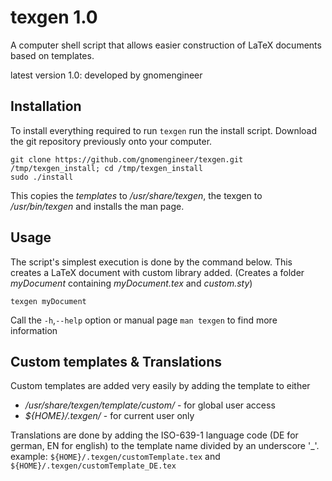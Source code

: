 # texgen 1.0
A computer shell script that allows easier construction of LaTeX documents based on templates.

latest version 1.0: developed by gnomengineer

## Installation
To install everything required to run `texgen` run the install script.
Download the git repository previously onto your computer.

`git clone https://github.com/gnomengineer/texgen.git /tmp/texgen_install; cd /tmp/texgen_install`  
`sudo ./install`

This copies the *templates* to */usr/share/texgen*, the texgen to */usr/bin/texgen* and installs the man page.

## Usage
The script's simplest execution is done by the command below.
This creates a LaTeX document with custom library added.
(Creates a folder *myDocument* containing *myDocument.tex* and *custom.sty*)

`texgen myDocument`

Call the `-h`,`--help` option or manual page `man texgen` to find more information

## Custom templates & Translations
Custom templates are added very easily by adding the template to either

* */usr/share/texgen/template/custom/* - for global user access
* *${HOME}/.texgen/* - for current user only

Translations are done by adding the ISO-639-1 language code (DE for german, EN for english) to the template name divided by an underscore '_'.  
example: `${HOME}/.texgen/customTemplate.tex` and `${HOME}/.texgen/customTemplate_DE.tex`
